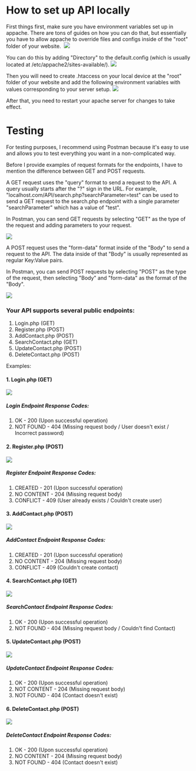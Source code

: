 # How to set up API locally

First things first, make sure you have environment variables set up in appache. There are tons of guides on how you can do that, but essentially you have to allow appache to override files and configs inside of the "root" folder of your website. 
![](https://i.imgur.com/CDnBhQM.png)

You can do this by adding "Directory" to the default.config (which is usually located at /etc/appache2/sites-available/).
![](https://i.imgur.com/fRD5ssY.png)

Then you will need to create .htaccess on your local device at the "root" folder of your website and add the following environment variables with values corresponding to your server setup.
![](https://i.imgur.com/JRTAgiB.png)

After that, you need to restart your apache server for changes to take effect. 

# Testing

For testing purposes, I recommend using Postman because it's easy to use and allows you to test everything you want in a non-complicated way.

Before I provide examples of request formats for the endpoints, I have to mention the difference between GET and POST requests. 

A GET request uses the "query" format to send a request to the API. A query usually starts after the "?" sign in the URL. For example, "localhost.com/API/search.php?searchParameter=test" can be used to send a GET request to the search.php endpoint with a single parameter "searchParameter" which has a value of "test".

In Postman, you can send GET requests by selecting "GET" as the type of the request and adding parameters to your request.

![](https://i.imgur.com/HqQzNaU.png)

A POST request uses the "form-data" format inside of the "Body" to send a request to the API. The data inside of that "Body" is usually represented as regular Key:Value pairs.

In Postman, you can send POST requests by selecting "POST" as the type of the request, then selecting "Body" and "form-data" as the format of the "Body".

![](https://i.imgur.com/MRdAcTq.png)

### Your API supports several public endpoints:

1. Login.php (GET)
2. Register.php (POST)
3. AddContact.php (POST)
4. SearchContact.php (GET)
5. UpdateContact.php (POST)
6. DeleteContact.php (POST)

Examples:

#### 1. Login.php (GET)
![](https://i.imgur.com/AGiLEgV.png)

##### Login Endpoint Response Codes:

1. OK - 200 (Upon successful operation)
2. NOT FOUND - 404 (Missing request body / User doesn't exist / Incorrect password)

#### 2. Register.php (POST)
![](https://i.imgur.com/a677qW0.png)

##### Register Endpoint Response Codes:

1. CREATED - 201 (Upon successful operation)
2. NO CONTENT - 204 (Missing request body)
3. CONFLICT - 409 (User already exists / Couldn't create user)

#### 3. AddContact.php (POST)
![](https://i.imgur.com/mWBlEK5.png)

##### AddContact Endpoint Response Codes:

1. CREATED - 201 (Upon successful operation)
2. NO CONTENT - 204 (Missing request body)
3. CONFLICT - 409 (Couldn't create contact)

#### 4. SearchContact.php (GET)
![](https://i.imgur.com/NYu61so.png)

##### SearchContact Endpoint Response Codes:

1. OK - 200 (Upon successful operation)
2. NOT FOUND - 404 (Missing request body / Couldn't find Contact)

#### 5. UpdateContact.php (POST)
![](https://i.imgur.com/o6NfRyE.png)

##### UpdateContact Endpoint Response Codes:

1. OK - 200 (Upon successful operation)
2. NOT CONTENT - 204 (Missing request body)
3. NOT FOUND - 404 (Contact doesn't exist)

#### 6. DeleteContact.php (POST)
![](https://i.imgur.com/0bFEqzp.png)

##### DeleteContact Endpoint Response Codes:

1. OK - 200 (Upon successful operation)
2. NO CONTENT - 204 (Missing request body)
3. NOT FOUND - 404 (Contact doesn't exist)
